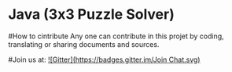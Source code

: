 
# Java   (3x3 Puzzle Solver)

#How to cintribute
Any one can contribute in this projet by coding, translating or sharing documents and sources.


#Join us at:
[![Gitter](https://badges.gitter.im/Join Chat.svg)](https://gitter.im/mohsenuss91/Taquin-8--3x3-Puzzle-Solver-?utm_source=badge&utm_medium=badge&utm_campaign=pr-badge&utm_content=badge)
